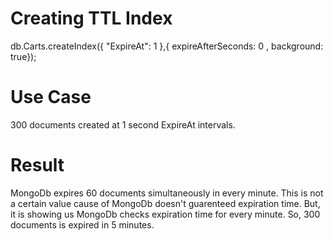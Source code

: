 
# Creating TTL Index
db.Carts.createIndex({ "ExpireAt": 1 },{ expireAfterSeconds: 0 , background: true}); 

# Use Case
300 documents created at 1 second ExpireAt intervals.

# Result
MongoDb expires 60 documents simultaneously in every minute.
This is not a certain value cause of MongoDb doesn't guarenteed expiration time.
But, it is showing us MongoDb checks expiration time for every minute.
So, 300 documents is expired in 5 minutes.


